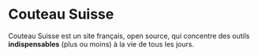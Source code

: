 # Couteau Suisse
Couteau Suisse est un site français, open source, qui concentre des outils **indispensables** (plus ou moins) à la vie de tous les jours.
